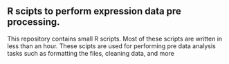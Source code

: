 ## R scipts to perform expression data pre processing.
This repository contains small R scripts. Most of these scripts are written in less than an hour. These scipts are used for performing pre data analysis tasks such as formatting the files, cleaning data, and more
